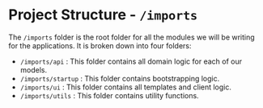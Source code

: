 # Project Structure - `/imports`

The `/imports` folder is the root folder for all the modules we will be writing for the applications. It is broken down into four folders:

- `/imports/api` : This folder contains all domain logic for each of our models.
- `/imports/startup` : This folder contains bootstrapping logic.
- `/imports/ui` : This folder contains all templates and client logic.
- `/imports/utils` : This folder contains utility functions. 